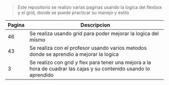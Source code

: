 > Este repositorio se realizo varias paginas usando la logica del flexbox y el grid, donde se puede practicar su manejo y estilo

| Pagina | Descripcion                                                  |
| ------ | ------------------------------------------------------------ |
| 46     | Se realiza usando grid para poder mejorar la logica del mismo |
| 43     | Se realiza con el profesor usando varios metodos donde se aprendio a mejorar la logica |
| 3      | Se realizo con grid y flex para tener una mejora a la hora de cuadrar las cajas y su contenido usando lo aprendido |

